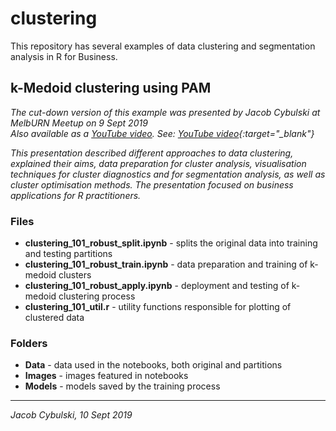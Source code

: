 # clustering
This repository has several examples of data clustering and segmentation analysis in R for Business. 

## k-Medoid clustering using PAM
<i>The cut-down version of this example was presented by Jacob Cybulski at MelbURN Meetup on 9 Sept 2019<br>
 Also available as a <a href="https://www.youtube.com/watch?v=vxgz_q-BDhw&t=699s" target="_blank">YouTube video</a>. See: [YouTube video](https://www.youtube.com/watch?v=vxgz_q-BDhw&t=699s){:target="_blank"}

This presentation described different approaches to data clustering, explained their aims, data preparation for cluster analysis, visualisation techniques for cluster diagnostics and for segmentation analysis, as well as cluster optimisation methods. The presentation focused on business applications for R practitioners.</i>
 
### Files

<ul>
 <li><b>clustering_101_robust_split.ipynb</b> - splits the original data into training and testing partitions</li>
 <li><b>clustering_101_robust_train.ipynb</b> - data preparation and training of k-medoid clusters</li>
 <li><b>clustering_101_robust_apply.ipynb</b> - deployment and testing of k-medoid clustering process</li>
 <li><b>clustering_101_util.r</b> - utility functions responsible for plotting of clustered data</li>
</ul>

### Folders

<ul>
 <li><b>Data</b> - data used in the notebooks, both original and partitions</li>
 <li><b>Images</b> - images featured in notebooks</li>
 <li><b>Models</b> - models saved by the training process</li>
</ul>

***
<i>Jacob Cybulski, 10 Sept 2019</i>
